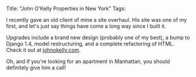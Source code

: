 Title: "John O&#39;Kelly Properties in New York"
Tags:

I recently gave an old client of mine a site overhaul.  His site was one of my first, and let's just say things have come a long way since I built it.

Upgrades include a brand new design (probably one of my best), a bump to Django 1.4, model restructuring, and a complete refactoring of HTML.  Check it out at [johnokelly.com](http://johnokelly.com).

Oh, and if you're looking for an apartment in Manhattan, you should definitely give him a call!

